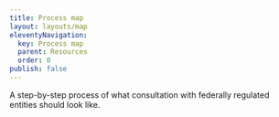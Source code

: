 ```yaml
---
title: Process map
layout: layouts/map
eleventyNavigation:
  key: Process map
  parent: Resources
  order: 0
publish: false
---
```

A step-by-step process of what consultation with federally regulated entities should look like.
